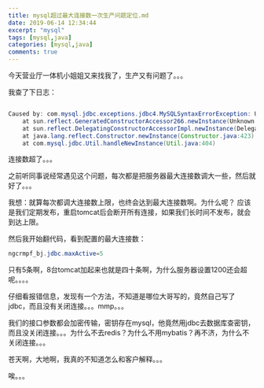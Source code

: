 ```yaml
---
title: mysql超过最大连接数一次生产问题定位.md
date: 2019-06-14 12:34:44
excerpt: "mysql"
tags: [mysql,java]
categories: [mysql,java]
comments: true
---
```


今天营业厅一体机小姐姐又来找我了，生产又有问题了。。。

我查了下日志：

```java

Caused by: com.mysql.jdbc.exceptions.jdbc4.MySQLSyntaxErrorException: User ngcrmpf_bj already has more than 'max_user_connections' active connections
	at sun.reflect.GeneratedConstructorAccessor266.newInstance(Unknown Source)
	at sun.reflect.DelegatingConstructorAccessorImpl.newInstance(DelegatingConstructorAccessorImpl.java:45)
	at java.lang.reflect.Constructor.newInstance(Constructor.java:423)
	at com.mysql.jdbc.Util.handleNewInstance(Util.java:404)

```

连接数超了。。。

之前听同事说经常遇见这个问题，每次都是把服务器最大连接数调大一些，然后就好了。。。

我想：就算每次都调大连接数上限，也终会达到最大连接数啊。为什么呢？ 应该是我们定期发布，重启tomcat后会断开所有连接，如果我们长时间不发布，就会到达上限。

然后我开始翻代码，看到配置的最大连接数：

```java
ngcrmpf_bj.jdbc.maxActive=5
```

只有5条啊，8台tomcat加起来也就是四十条啊，为什么服务器设置1200还会超呢。。。。

仔细看报错信息，发现有一个方法，不知道是哪位大哥写的，竟然自己写了jdbc，而且没有关闭连接。。。mmp。。。

我们的接口参数都会加密传输，密钥存在mysql，他竟然用jdbc去数据库查密钥，而且没关闭连接。。。为什么不去redis？为什么不用mybatis？再不济，为什么不关闭连接。。。

苍天啊，大地啊，我真的不知道怎么和客户解释。。。

唉。。。
